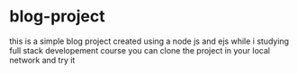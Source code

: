 # blog-project
this is a simple blog project created using a node js and ejs while i studying full stack developement course
you can clone the project in your local network and try it 
